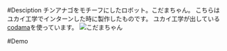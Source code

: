 #Desciption
チンアナゴをモチーフにしたロボット。こだまちゃん。
こちらはユカイ工学でインターンした時に製作したものです。
ユカイ工学が出している[codama](https://codama.ux-xu.com/)を使っています。
![こだまちゃん](https://github.com/heteroconger_codama/codamachan.jpg)

#Demo


